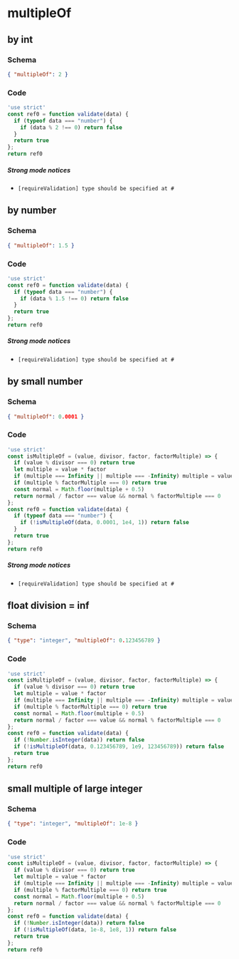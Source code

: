 # multipleOf

## by int

### Schema

```json
{ "multipleOf": 2 }
```

### Code

```js
'use strict'
const ref0 = function validate(data) {
  if (typeof data === "number") {
    if (data % 2 !== 0) return false
  }
  return true
};
return ref0
```

##### Strong mode notices

 * `[requireValidation] type should be specified at #`


## by number

### Schema

```json
{ "multipleOf": 1.5 }
```

### Code

```js
'use strict'
const ref0 = function validate(data) {
  if (typeof data === "number") {
    if (data % 1.5 !== 0) return false
  }
  return true
};
return ref0
```

##### Strong mode notices

 * `[requireValidation] type should be specified at #`


## by small number

### Schema

```json
{ "multipleOf": 0.0001 }
```

### Code

```js
'use strict'
const isMultipleOf = (value, divisor, factor, factorMultiple) => {
  if (value % divisor === 0) return true
  let multiple = value * factor
  if (multiple === Infinity || multiple === -Infinity) multiple = value
  if (multiple % factorMultiple === 0) return true
  const normal = Math.floor(multiple + 0.5)
  return normal / factor === value && normal % factorMultiple === 0
};
const ref0 = function validate(data) {
  if (typeof data === "number") {
    if (!isMultipleOf(data, 0.0001, 1e4, 1)) return false
  }
  return true
};
return ref0
```

##### Strong mode notices

 * `[requireValidation] type should be specified at #`


## float division = inf

### Schema

```json
{ "type": "integer", "multipleOf": 0.123456789 }
```

### Code

```js
'use strict'
const isMultipleOf = (value, divisor, factor, factorMultiple) => {
  if (value % divisor === 0) return true
  let multiple = value * factor
  if (multiple === Infinity || multiple === -Infinity) multiple = value
  if (multiple % factorMultiple === 0) return true
  const normal = Math.floor(multiple + 0.5)
  return normal / factor === value && normal % factorMultiple === 0
};
const ref0 = function validate(data) {
  if (!Number.isInteger(data)) return false
  if (!isMultipleOf(data, 0.123456789, 1e9, 123456789)) return false
  return true
};
return ref0
```


## small multiple of large integer

### Schema

```json
{ "type": "integer", "multipleOf": 1e-8 }
```

### Code

```js
'use strict'
const isMultipleOf = (value, divisor, factor, factorMultiple) => {
  if (value % divisor === 0) return true
  let multiple = value * factor
  if (multiple === Infinity || multiple === -Infinity) multiple = value
  if (multiple % factorMultiple === 0) return true
  const normal = Math.floor(multiple + 0.5)
  return normal / factor === value && normal % factorMultiple === 0
};
const ref0 = function validate(data) {
  if (!Number.isInteger(data)) return false
  if (!isMultipleOf(data, 1e-8, 1e8, 1)) return false
  return true
};
return ref0
```

